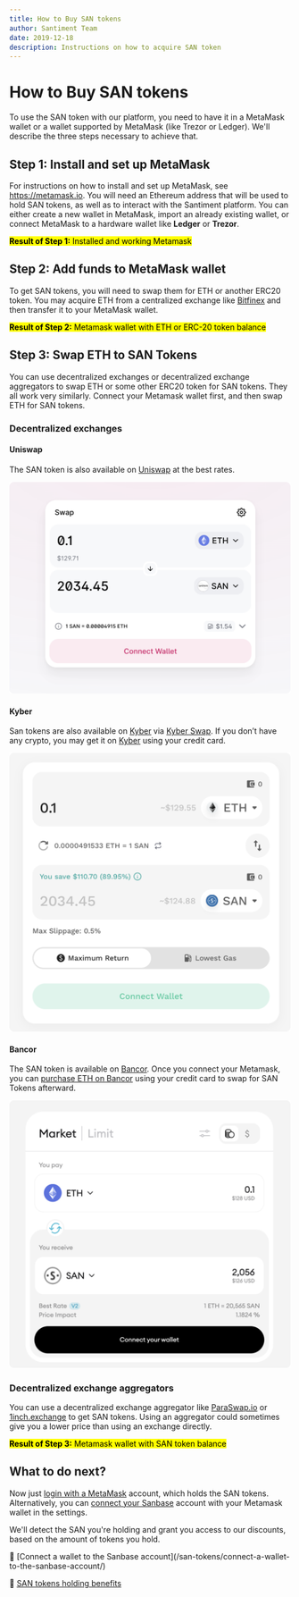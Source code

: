 ```yaml
---
title: How to Buy SAN tokens
author: Santiment Team
date: 2019-12-18
description: Instructions on how to acquire SAN token
---
```

# How to Buy SAN tokens

To use the SAN token with our platform, you need to have it in a MetaMask wallet or a wallet supported by MetaMask (like Trezor or Ledger). We'll describe the three steps necessary to achieve that.

## Step 1: Install and set up MetaMask

For instructions on how to install and set up MetaMask, see <https://metamask.io>. You will need an Ethereum address that will be used to hold SAN tokens, as well as to interact with the Santiment platform. You can either create a new wallet in MetaMask, import an already existing wallet, or connect MetaMask to a hardware wallet like __Ledger__ or __Trezor__.

<mark>__Result of Step 1:__ Installed and working Metamask</mark>

## Step 2: Add funds to MetaMask wallet

To get SAN tokens, you will need to swap them for ETH or another ERC20 token. You may acquire ETH from a centralized exchange like [Bitfinex](https://bitfinex.com/t/ETH:USD) and then transfer it to your MetaMask wallet.

<mark>__Result of Step 2:__ Metamask wallet with ETH or ERC-20 token balance</mark>

## Step 3: Swap ETH to SAN Tokens

You can use decentralized exchanges or decentralized exchange aggregators to swap ETH or some other ERC20 token for SAN tokens. They all work very similarly. Connect your Metamask wallet first, and then swap ETH for SAN tokens.

### Decentralized exchanges

#### Uniswap

The SAN token is also available on [Uniswap](https://app.uniswap.org/#/swap?outputCurrency=0x7C5A0CE9267ED19B22F8cae653F198e3E8daf098&inputCurrency=ETH) at the best rates. 

![Uniswap](Uniswap.png)

#### Kyber

San tokens are also available on [Kyber](https://kyber.network/) via [Kyber Swap](https://kyberswap.com/swap/ethereum/eth-to-san). If you don’t have any crypto, you may get it on [Kyber](https://kyberswap.com/buy-crypto) using your credit card.

![Kyberswap](Kyber.png)

#### Bancor

The SAN token is available on [Bancor](https://app.bancor.network/trade?from=0xEeeeeEeeeEeEeeEeEeEeeEEEeeeeEeeeeeeeEEeE&to=0x7C5A0CE9267ED19B22F8cae653F198e3E8daf098). Once you connect your Metamask, you can [purchase ETH on Bancor](https://app.bancor.network/fiat) using your credit card to swap for SAN Tokens afterward.

![Bancor](Bancor.png)

### Decentralized exchange aggregators

You can use a decentralized exchange aggregator like [ParaSwap.io](http://app.paraswap.io/) or [1inch.exchange](https://1inch.exchange/) to get SAN tokens. Using an aggregator could sometimes give you a lower price than using an exchange directly.

<mark>__Result of Step 3:__ Metamask wallet with SAN token balance</mark>

## What to do next?

Now just [login with a MetaMask](https://app.santiment.net/login) account, which holds the SAN tokens. Alternatively, you can [connect your Sanbase](/san-tokens/how-to-stake-san/) account with your Metamask wallet in the settings.

We'll detect the SAN you're holding and grant you access to our discounts, based on the amount of tokens you hold.

<Resource title="Here are a few resources you can refer to:">
🔮 [Connect a wallet to the Sanbase account](/san-tokens/connect-a-wallet-to-the-sanbase-account/)

💎 [SAN tokens holding benefits](/san-tokens/san-tokens-holding-benefits)
</Resource>
